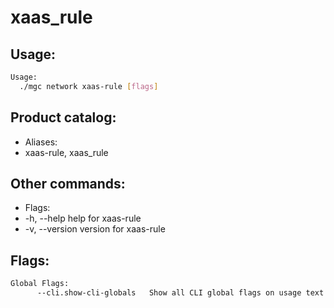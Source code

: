 # xaas_rule

## Usage:
```bash
Usage:
  ./mgc network xaas-rule [flags]
```

## Product catalog:
- Aliases:
- xaas-rule, xaas_rule

## Other commands:
- Flags:
- -h, --help      help for xaas-rule
- -v, --version   version for xaas-rule

## Flags:
```bash
Global Flags:
      --cli.show-cli-globals   Show all CLI global flags on usage text
```

